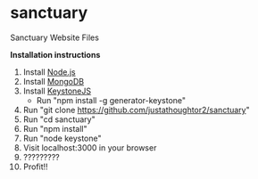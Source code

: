 sanctuary
=========

Sanctuary Website Files

**Installation instructions**

1. Install [Node.js](http://nodejs.org/download)
2. Install [MongoDB](http://www.mongodb.org/downloads)
3. Install [KeystoneJS](http://keystonejs.com/getting-started/)
	* Run "npm install -g generator-keystone"
4. Run "git clone https://github.com/justathoughtor2/sanctuary"
5. Run "cd sanctuary"
6. Run "npm install"
7. Run "node keystone"
8. Visit localhost:3000 in your browser
9. ?????????
10. Profit!!
